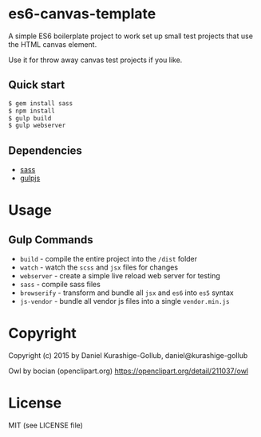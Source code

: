 # es6-canvas-template 

A simple ES6 boilerplate project to work set up small test projects that use the HTML canvas element.

Use it for throw away canvas test projects if you like.



## Quick start
```bash
$ gem install sass
$ npm install
$ gulp build
$ gulp webserver
```

## Dependencies
* [sass](http://sass-lang.com/install)
* [gulpjs](https://github.com/gulpjs/gulp/blob/master/docs/getting-started.md)

# Usage

## Gulp Commands
* `build` - compile the entire project into the `/dist` folder
* `watch` - watch the `scss` and `jsx` files for changes
* `webserver` - create a simple live reload web server for testing
* `sass` - compile sass files
* `browserify` - transform and bundle all `jsx` and `es6` into `es5` syntax
* `js-vendor` - bundle all vendor js files into a single `vendor.min.js`



# Copyright

Copyright (c) 2015 by Daniel Kurashige-Gollub, daniel@kurashige-gollub


Owl by bocian (openclipart.org)
https://openclipart.org/detail/211037/owl


# License

MIT (see LICENSE file)

